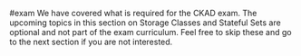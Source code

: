 #exam 
We have covered what is required for the CKAD exam. The upcoming topics in this section on Storage Classes and Stateful Sets are optional and not part of the exam curriculum. Feel free to skip these and go to the next section if you are not interested.
